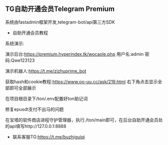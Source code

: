 ## TG自助开通会员Telegram Premium

系统由fastadmin框架开发,telegram-bot/api第三方SDK

- 自助开通会员教程

系统演示:

演示后台:https://premium.hyperindex.tk/wocaole.php  用户名:admin    密码:Qwe123123

演示机器人:https://t.me/zizhuprime_bot

获取hash和cookie教程:https://www.oo-uu.cc/ask/219.html 右下角点击显示全部即可全部展示

在项目根目录下/ton/.env配置好ton助记词

修复epusdt支付不出马的问题

在宝塔的软件商店进程守护管理器，执行./ton/main即可，在后台自助开通会员处的api填写http://127.0.0.1:8888

- 联系客服TG:https://t.me/buzhiguiqi
